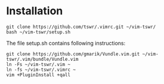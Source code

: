 # Installation

    git clone https://github.com/tswr/.vimrc.git ~/vim-tswr/
    bash ~/vim-tswr/setup.sh

The file setup.sh contains following instructions:

    git clone https://github.com/gmarik/Vundle.vim.git ~/vim-tswr/.vim/bundle/Vundle.vim
    ln -Fs ~/vim-tswr/.vim ~
    ln -fs ~/vim-tswr/.vimrc ~
    vim +PluginInstall +qall
